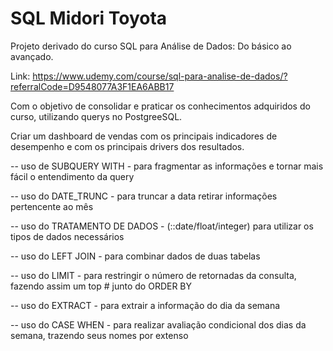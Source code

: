 # SQL Midori Toyota
Projeto derivado do curso SQL para Análise de Dados: Do básico ao avançado.

Link: https://www.udemy.com/course/sql-para-analise-de-dados/?referralCode=D9548077A3F1EA6ABB17

Com o objetivo de consolidar e praticar os conhecimentos adquiridos do curso, utilizando querys no PostgreeSQL.

Criar um dashboard de vendas com os principais indicadores de desempenho e com os principais drivers dos resultados.

-- uso de SUBQUERY WITH - para fragmentar as informações e tornar mais fácil o entendimento da query

-- uso do DATE_TRUNC - para truncar a data retirar informações pertencente ao mês

-- uso do TRATAMENTO DE DADOS - (::date/float/integer) para utilizar os tipos de dados necessários

-- uso do LEFT JOIN - para combinar dados de duas tabelas

-- uso do LIMIT - para restringir o número de retornadas da consulta, fazendo assim um top # junto do ORDER BY

-- uso do EXTRACT - para extrair a informação do dia da semana

-- uso do CASE WHEN - para realizar avaliação condicional dos dias da semana, trazendo seus nomes por extenso

